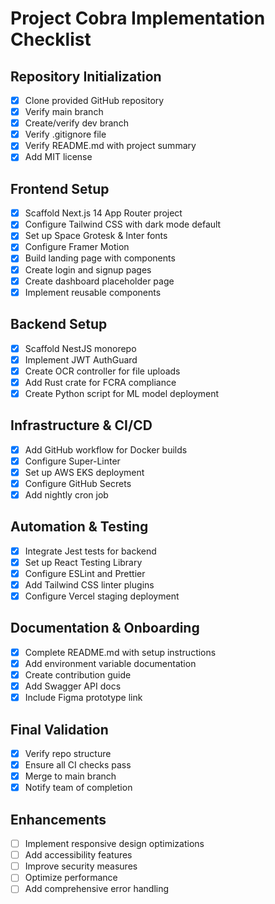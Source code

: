 # Project Cobra Implementation Checklist

## Repository Initialization
- [x] Clone provided GitHub repository
- [x] Verify main branch
- [x] Create/verify dev branch
- [x] Verify .gitignore file
- [x] Verify README.md with project summary
- [x] Add MIT license

## Frontend Setup
- [x] Scaffold Next.js 14 App Router project
- [x] Configure Tailwind CSS with dark mode default
- [x] Set up Space Grotesk & Inter fonts
- [x] Configure Framer Motion
- [x] Build landing page with components
- [x] Create login and signup pages
- [x] Create dashboard placeholder page
- [x] Implement reusable components

## Backend Setup
- [x] Scaffold NestJS monorepo
- [x] Implement JWT AuthGuard
- [x] Create OCR controller for file uploads
- [x] Add Rust crate for FCRA compliance
- [x] Create Python script for ML model deployment

## Infrastructure & CI/CD
- [x] Add GitHub workflow for Docker builds
- [x] Configure Super-Linter
- [x] Set up AWS EKS deployment
- [x] Configure GitHub Secrets
- [x] Add nightly cron job

## Automation & Testing
- [x] Integrate Jest tests for backend
- [x] Set up React Testing Library
- [x] Configure ESLint and Prettier
- [x] Add Tailwind CSS linter plugins
- [x] Configure Vercel staging deployment

## Documentation & Onboarding
- [x] Complete README.md with setup instructions
- [x] Add environment variable documentation
- [x] Create contribution guide
- [x] Add Swagger API docs
- [x] Include Figma prototype link

## Final Validation
- [x] Verify repo structure
- [x] Ensure all CI checks pass
- [x] Merge to main branch
- [x] Notify team of completion

## Enhancements
- [ ] Implement responsive design optimizations
- [ ] Add accessibility features
- [ ] Improve security measures
- [ ] Optimize performance
- [ ] Add comprehensive error handling
